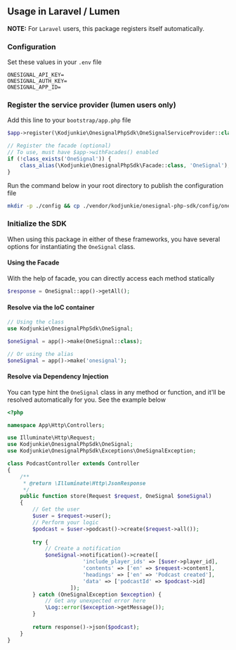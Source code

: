## Usage in Laravel / Lumen

**NOTE:** For `Laravel` users, this package registers itself automatically.

### Configuration

Set these values in your `.env` file

```dotenv
ONESIGNAL_API_KEY=
ONESIGNAL_AUTH_KEY=
ONESIGNAL_APP_ID=
```

### Register the service provider (lumen users only)

Add this line to your `bootstrap/app.php` file

```php
$app->register(\Kodjunkie\OnesignalPhpSdk\OneSignalServiceProvider::class);

// Register the facade (optional)
// To use, must have $app->withFacades() enabled
if (!class_exists('OneSignal')) {
    class_alias(\Kodjunkie\OnesignalPhpSdk\Facade::class, 'OneSignal');
}
```

Run the command below in your root directory to publish the configuration file

```bash
mkdir -p ./config && cp ./vendor/kodjunkie/onesignal-php-sdk/config/onesignal.php ./config
```

### Initialize the SDK

When using this package in either of these frameworks, you have several options for instantiating the `OneSignal` class.

#### Using the Facade

With the help of facade, you can directly access each method statically

```php
$response = OneSignal::app()->getAll();
```

#### Resolve via the IoC container

```php
// Using the class
use Kodjunkie\OnesignalPhpSdk\OneSignal;

$oneSignal = app()->make(OneSignal::class);

// Or using the alias
$oneSignal = app()->make('onesignal');
```

#### Resolve via Dependency Injection

You can type hint the `OneSignal` class in any method or function, and it'll be resolved automatically for you. See the
example below

```php
<?php

namespace App\Http\Controllers;

use Illuminate\Http\Request;
use Kodjunkie\OnesignalPhpSdk\OneSignal;
use Kodjunkie\OnesignalPhpSdk\Exceptions\OneSignalException;

class PodcastController extends Controller
{
    /**
     * @return \Illuminate\Http\JsonResponse
     */
    public function store(Request $request, OneSignal $oneSignal)
    {
        // Get the user
        $user = $request->user();
        // Perform your logic
        $podcast = $user->podcast()->create($request->all());
        
        try {
            // Create a notification
            $oneSignal->notification()->create([
                        'include_player_ids' => [$user->player_id],
                        'contents' => ['en' => $request->content],
                        'headings' => ['en' => 'Podcast created'],
                        'data' => ['podcastId' => $podcast->id]
                    ]);
        } catch (OneSignalException $exception) {
            // Get any unexpected error here
            \Log::error($exception->getMessage());
        }
        
        return response()->json($podcast);
    }
}

```
